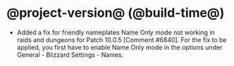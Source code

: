 # @project-version@ (@build-time@)

* Added a fix for friendly nameplates Name Only mode not working in raids and dungeons for Patch 10.0.5 [Comment #6840]. For the fix to be applied, you first have to enable Name Only mode in the options under General - Blizzard Settings - Names.
